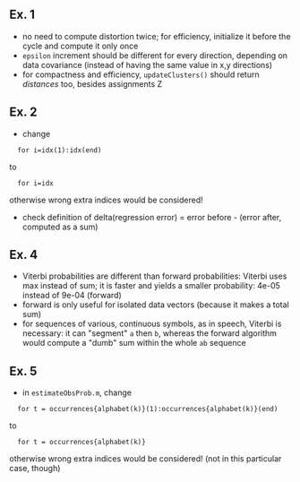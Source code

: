 ## Ex. 1

* no need to compute distortion twice; for efficiency, initialize it before the cycle and
compute it only once
* `epsilon` increment should be different for every direction, depending on data covariance
(instead of having the same value in x,y directions)
* for compactness and efficiency, `updateClusters()` should return *distances* too, besides assignments Z

## Ex. 2

* change
```
  for i=idx(1):idx(end)
```
to
```
  for i=idx
```
otherwise wrong extra indices would be considered!

* check definition of delta(regression error) = error before - (error after, computed as a sum)

## Ex. 4

* Viterbi probabilities are different than forward probabilities: Viterbi uses max instead of sum; it is faster and yields a smaller probability: 4e-05 instead of 9e-04 (forward)
* forward is only useful for isolated data vectors (because it makes a total sum)
* for sequences of various, continuous symbols, as in speech, Viterbi is necessary: it can "segment" `a` then `b`, whereas the forward algorithm would compute a "dumb" sum within the whole `ab` sequence

## Ex. 5

* in `estimateObsProb.m`, change
```
  for t = occurrences{alphabet(k)}(1):occurrences{alphabet(k)}(end)
```
to
```
  for t = occurrences{alphabet(k)}
```
otherwise wrong extra indices would be considered! (not in this particular case, though)
